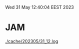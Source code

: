 Wed 31 May 12:40:04 EEST 2023
# JAM
<a href='./cache/202305/31_12.log'>./cache/202305/31_12.log</a>
